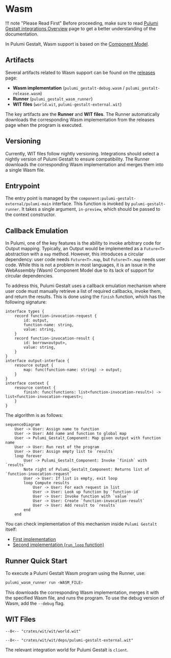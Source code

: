 # Wasm

!!! note "Please Read First"
Before proceeding, make sure to read [Pulumi Gestalt integrations Overview](overview.md) page to get a better
understanding of the
documentation.

In Pulumi Gestalt, Wasm support is based on the [Component Model](https://component-model.bytecodealliance.org/).

## Artifacts

Several artifacts related to Wasm support can be found on
the [releases](https://github.com/andrzejressel/pulumi-gestalt-releases/releases/) page:

- **Wasm implementation** (`pulumi_gestalt-debug.wasm` / `pulumi_gestalt-release.wasm`)
- **Runner** (`pulumi_gestalt_wasm_runner`)
- **WIT files** (`world.wit`, `pulumi-gestalt-external.wit`)

The key artifacts are the **Runner** and **WIT files**. The Runner automatically downloads the corresponding Wasm
implementation from the releases page when the program is executed.

## Versioning

Currently, WIT files follow nightly versioning. Integrations should select a nightly version of Pulumi Gestalt to ensure
compatibility. The Runner downloads the corresponding Wasm implementation and merges them into a single Wasm file.

## Entrypoint

The entry point is managed by the `component:pulumi-gestalt-external/pulumi-main` interface. This function is invoked by
`pulumi-gestalt-runner`. It takes a single argument, `in-preview`, which should be passed to
the context constructor.

## Callback Emulation

In Pulumi, one of the key features is the ability to invoke arbitrary code for Output mapping. Typically, an Output
would be implemented as a `Future<T>` abstraction with a `map` method. However, this introduces a circular dependency:
user code needs `Future<T>.map`, but `Future<T>.map` needs user code. While this is not a problem in most languages, it
is an issue in the WebAssembly (Wasm) Component Model due to its lack of support for circular dependencies.

To address this, Pulumi Gestalt uses a callback emulation mechanism where user code must manually retrieve a list of
required callbacks, invoke them, and return the results. This is done using the `finish` function, which has the
following signature:

```wit
interface types {
    record function-invocation-request {
        id: output,
        function-name: string,
        value: string,
    }
    record function-invocation-result {
        id: borrow<output>,
        value: string,
    }
}
interface output-interface {
    resource output {
        map: func(function-name: string) -> output;
    }
}
interface context {
    resource context {
        finish: func(functions: list<function-invocation-result>) -> list<function-invocation-request>;
    }
}
```

The algorithm is as follows:

```mermaid
sequenceDiagram
    User -> User: Assign name to function
    User -> User: Add name and function to global map
    User -> Pulumi_Gestalt_Component: Map given output with function name
    User -> User: Run rest of the program
    User -> User: Assign empty list to `results`
    loop forever
        User -> Pulumi_Gestalt_Component: Invoke `finish` with `results`
        Note right of Pulumi_Gestalt_Component: Returns list of `function-invocation-request`
        User -> User: If list is empty, exit loop
        loop Compute results
            User -> User: For each request in list
            User -> User: Look up function by `function-id`
            User -> User: Invoke function with `value`
            User -> User: Create `function-invocation-result`
            User -> User: Add result to `results`
        end
    end
```

You can check implementation of this mechanism inside `Pulumi Gestalt` itself:
- [First implementation](https://docs.rs/pulumi_gestalt_rust_integration/latest/pulumi_gestalt_rust_integration/struct.Context.html#method.finish)
- [Second implementation (`run_loop` function)](https://docs.rs/pulumi_gestalt_rust_adapter_wasm/latest/src/pulumi_gestalt_rust_adapter_wasm/runner.rs.html)

## Runner Quick Start

To execute a Pulumi Gestalt Wasm program using the Runner, use:

```sh
pulumi_wasm_runner run <WASM_FILE>
```

This downloads the corresponding Wasm implementation, merges it with the specified Wasm file, and runs the program. To
use the debug version of Wasm, add the `--debug` flag.

## WIT Files

```title="world.wit"
--8<-- "crates/wit/wit/world.wit"
```

```title="pulumi-gestalt-external.wit"
--8<-- "crates/wit/wit/deps/pulumi-gestalt-external.wit"
```

The relevant integration world for Pulumi Gestalt is `client`.
